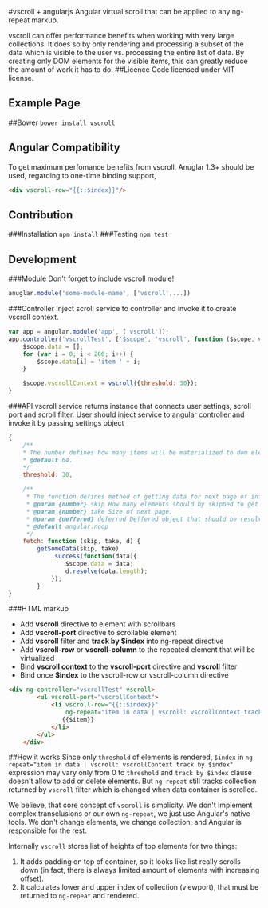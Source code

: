 #vscroll + angularjs
Angular virtual scroll that can be applied to any ng-repeat markup.

vscroll can offer performance benefits when working with very large collections. 
It does so by only rendering and processing a subset of the data which is visible to the user vs. processing the entire list of data. 
By creating only DOM elements for the visible items, this can greatly reduce the amount of work it has to do.
##Licence
Code licensed under MIT license.
## Example Page

##Bower
`bower install vscroll`
## Angular Compatibility
To get maximum perfomance benefits from vscroll, Anuglar 1.3+ should be used, regarding to one-time binding support,
```html
<div vscroll-row="{{::$index}}"/>
```
## Contribution
###Installation
`npm install`
###Testing
`npm test` 
## Development
###Module
Don't forget to include vscroll module!
```javascript
anuglar.module('some-module-name', ['vscroll',...])
```
###Controller
Inject scroll service to controller and invoke it to create vscroll context.
```javascript
var app = angular.module('app', ['vscroll']);
app.controller('vscrollTest', ['$scope', 'vscroll', function ($scope, vscroll) {
    $scope.data = [];
    for (var i = 0; i < 200; i++) {
	    $scope.data[i] = 'item ' + i;
    }

    $scope.vscrollContext = vscroll({threshold: 30});
}
```
###API
vscroll service returns instance that connects user settings, scroll port and scroll filter.
User should inject service to angular controller and invoke it by passing settings object
```javascript
{
	/**
 	* The number defines how many items will be materialized to dom elements.
 	* @default 64.
 	*/
	threshold: 30,

	/**
	 * The function defines method of getting data for next page of infinite scroll.		
	 * @param {number} skip How many elements should by skipped to get next page.
	 * @param {number} take Size of next page.
	 * @param {deffered} deferred Deffered object that should be resolved with total number of items.
	 * @default angular.noop
	 */
	fetch: function (skip, take, d) {
        getSomeData(skip, take)
          	.success(function(data){
               	$scope.data = data;
               	d.resolve(data.length);
            });
        }		
}
```
###HTML markup
* Add **vscroll** directive to element with scrollbars
* Add **vscroll-port** directive to scrollable element
* Add **vscroll** filter and **track by $index** into ng-repeat directive
* Add **vscroll-row** or **vscroll-column** to the repeated element that will be virtualized
* Bind **vscroll context** to the **vscroll-port** directive and **vscroll** filter
* Bind once **$index** to the vscroll-row or vscroll-column directive
```html
<div ng-controller="vscrollTest" vscroll>
        <ul vscroll-port="vscrollContext">
            <li vscroll-row="{{::$index}}" 
            	ng-repeat="item in data | vscroll: vscrollContext track by $index">
               {{$item}}
            </li>            
        </ul>
    </div>
```
##How it works
Since only `threshold` of elements is rendered, `$index` in 
`ng-repeat="item in data | vscroll: vscrollContext track by $index"` expression
may vary only from 0 to `threshold` 
and `track by $index` clause doesn't allow to add or delete elements.
But `ng-repeat` still tracks collection returned by `vscroll` filter
which is changed when data container is scrolled.

We believe, that core concept of `vscroll` is simplicity. 
We don't implement complex transclusions or our own `ng-repeat`, we just use Angular's native tools.
We don't change elements, we change collection, and Angular is responsible for the rest.

Internally `vscroll` stores list of heights of top elements for two things: 
1. It adds padding on top of container, so it looks like list really scrolls down 
(in fact, there is always limited amount of elements with increasing offset).
2. It calculates lower and upper index of collection (viewport), 
that must be returned to `ng-repeat` and rendered.
